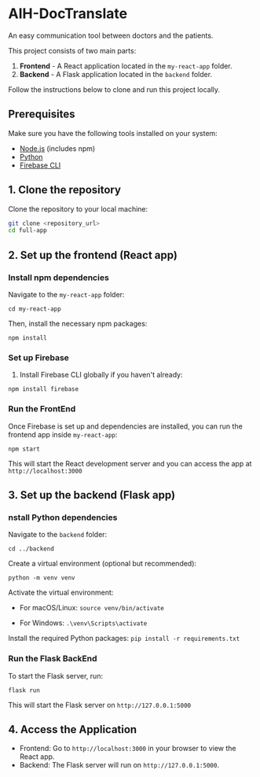 # AIH-DocTranslate
An easy communication tool between doctors and the patients.

This project consists of two main parts:
1. **Frontend** - A React application located in the `my-react-app` folder.
2. **Backend** - A Flask application located in the `backend` folder.

Follow the instructions below to clone and run this project locally.

## Prerequisites

Make sure you have the following tools installed on your system:

- [Node.js](https://nodejs.org/) (includes npm)
- [Python](https://www.python.org/)
- [Firebase CLI](https://firebase.google.com/docs/cli)

## 1. Clone the repository

Clone the repository to your local machine:

```bash
git clone <repository_url>
cd full-app
```

## 2. Set up the frontend (React app)

### Install npm dependencies
Navigate to the `my-react-app` folder: 

```
cd my-react-app
```

Then, install the necessary npm packages:
```
npm install
```

### Set up Firebase

1. Install Firebase CLI globally if you haven't already:
```
npm install firebase
```

### Run the FrontEnd

Once Firebase is set up and dependencies are installed, you can run the frontend app inside `my-react-app`:
```
npm start
```

This will start the React development server and you can access the app at `http://localhost:3000`

## 3. Set up the backend (Flask app)

### nstall Python dependencies

Navigate to the `backend` folder:
```
cd ../backend
```

Create a virtual environment (optional but recommended):
```
python -m venv venv
```

Activate the virtual environment:

- For macOS/Linux:
```source venv/bin/activate```

- For Windows:
```.\venv\Scripts\activate```

Install the required Python packages:
```pip install -r requirements.txt```

### Run the Flask BackEnd

To start the Flask server, run:

```
flask run
```

This will start the Flask server on `http://127.0.0.1:5000`

## 4. Access the Application 
- Frontend: Go to `http://localhost:3000` in your browser to view the React app. 
- Backend: The Flask server will run on `http://127.0.0.1:5000`.